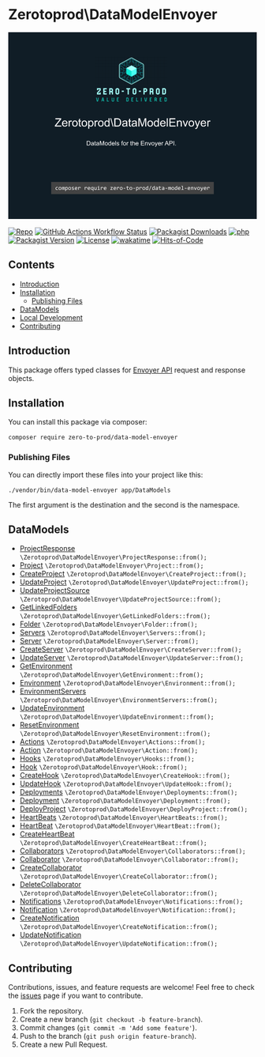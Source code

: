 # Zerotoprod\DataModelEnvoyer

![](art/logo.png)

[![Repo](https://img.shields.io/badge/github-gray?logo=github)](https://github.com/zero-to-prod/data-model-envoyer)
[![GitHub Actions Workflow Status](https://img.shields.io/github/actions/workflow/status/zero-to-prod/data-model-envoyer/test.yml?label=tests)](https://github.com/zero-to-prod/data-model-envoyer/actions)
[![Packagist Downloads](https://img.shields.io/packagist/dt/zero-to-prod/data-model-envoyer?color=blue)](https://packagist.org/packages/zero-to-prod/data-model-envoyer/stats)
[![php](https://img.shields.io/packagist/php-v/zero-to-prod/data-model-envoyer.svg?color=purple)](https://packagist.org/packages/zero-to-prod/data-model-envoyer/stats)
[![Packagist Version](https://img.shields.io/packagist/v/zero-to-prod/data-model-envoyer?color=f28d1a)](https://packagist.org/packages/zero-to-prod/data-model-envoyer)
[![License](https://img.shields.io/packagist/l/zero-to-prod/data-model-envoyer?color=pink)](https://github.com/zero-to-prod/data-model/blob/main/LICENSE.md)
[![wakatime](https://wakatime.com/badge/github/zero-to-prod/data-model-envoyer.svg)](https://wakatime.com/badge/github/zero-to-prod/data-model-envoyer)
[![Hits-of-Code](https://hitsofcode.com/github/zero-to-prod/data-model-envoyer?branch=main)](https://hitsofcode.com/github/zero-to-prod/data-model-envoyer/view?branch=main)

## Contents
- [Introduction](#introduction)
- [Installation](#installation)
  - [Publishing Files](#publishing-files)
- [DataModels](#datamodels)
- [Local Development](./LOCAL_DEVELOPMENT.md)
- [Contributing](#contributing)

## Introduction

This package offers typed classes for [Envoyer API](https://envoyer.io/api-documentation) request and response objects.

## Installation

You can install this package via composer:
```shell
composer require zero-to-prod/data-model-envoyer
```

### Publishing Files
You can directly import these files into your project like this:
```shell
./vendor/bin/data-model-envoyer app/DataModels
```
The first argument is the destination and the second is the namespace.

## DataModels

- [ProjectResponse](https://envoyer.io/api-documentation#list-projects) `\Zerotoprod\DataModelEnvoyer\ProjectResponse::from();`
- [Project](https://envoyer.io/api-documentation#get-project) `\Zerotoprod\DataModelEnvoyer\Project::from();`
- [CreateProject](https://envoyer.io/api-documentation#get-project) `\Zerotoprod\DataModelEnvoyer\CreateProject::from();`
- [UpdateProject](https://envoyer.io/api-documentation#update-project) `\Zerotoprod\DataModelEnvoyer\UpdateProject::from();`
- [UpdateProjectSource](https://envoyer.io/api-documentation#update-project-source) `\Zerotoprod\DataModelEnvoyer\UpdateProjectSource::from();`
- [GetLinkedFolders](https://envoyer.io/api-documentation#get-linked-folders) `\Zerotoprod\DataModelEnvoyer\GetLinkedFolders::from();`
- [Folder](https://envoyer.io/api-documentation#create-linked-folder) `\Zerotoprod\DataModelEnvoyer\Folder::from();`
- [Servers](https://envoyer.io/api-documentation#list-servers) `\Zerotoprod\DataModelEnvoyer\Servers::from();`
- [Server](https://envoyer.io/api-documentation#get-server) `\Zerotoprod\DataModelEnvoyer\Server::from();`
- [CreateServer](https://envoyer.io/api-documentation#create-server) `\Zerotoprod\DataModelEnvoyer\CreateServer::from();`
- [UpdateServer](https://envoyer.io/api-documentation#update-server) `\Zerotoprod\DataModelEnvoyer\UpdateServer::from();`
- [GetEnvironment](https://envoyer.io/api-documentation#get-environment) `\Zerotoprod\DataModelEnvoyer\GetEnvironment::from();`
- [Environment](https://envoyer.io/api-documentation#get-environment) `\Zerotoprod\DataModelEnvoyer\Environment::from();`
- [EnvironmentServers](https://envoyer.io/api-documentation#get-environment-servers) `\Zerotoprod\DataModelEnvoyer\EnvironmentServers::from();`
- [UpdateEnvironment](https://envoyer.io/api-documentation#update-environment) `\Zerotoprod\DataModelEnvoyer\UpdateEnvironment::from();`
- [ResetEnvironment](https://envoyer.io/api-documentation#reset-environment-key) `\Zerotoprod\DataModelEnvoyer\ResetEnvironment::from();`
- [Actions](https://envoyer.io/api-documentation#actions) `\Zerotoprod\DataModelEnvoyer\Actions::from();`
- [Action](https://envoyer.io/api-documentation#actions) `\Zerotoprod\DataModelEnvoyer\Action::from();`
- [Hooks](https://envoyer.io/api-documentation#list-hooks) `\Zerotoprod\DataModelEnvoyer\Hooks::from();`
- [Hook](https://envoyer.io/api-documentation#get-hook) `\Zerotoprod\DataModelEnvoyer\Hook::from();`
- [CreateHook](https://envoyer.io/api-documentation#create-hook) `\Zerotoprod\DataModelEnvoyer\CreateHook::from();`
- [UpdateHook](https://envoyer.io/api-documentation#update-hook) `\Zerotoprod\DataModelEnvoyer\UpdateHook::from();`
- [Deployments](https://envoyer.io/api-documentation#list-deployments) `\Zerotoprod\DataModelEnvoyer\Deployments::from();`
- [Deployment](https://envoyer.io/api-documentation#get-deployment) `\Zerotoprod\DataModelEnvoyer\Deployment::from();`
- [DeployProject](https://envoyer.io/api-documentation#deploy-project) `\Zerotoprod\DataModelEnvoyer\DeployProject::from();`
- [HeartBeats](https://envoyer.io/api-documentation#list-heartbeats) `\Zerotoprod\DataModelEnvoyer\HeartBeats::from();`
- [HeartBeat](https://envoyer.io/api-documentation#get-heartbeat) `\Zerotoprod\DataModelEnvoyer\HeartBeat::from();`
- [CreateHeartBeat](https://envoyer.io/api-documentation#create-heartbeat) `\Zerotoprod\DataModelEnvoyer\CreateHeartBeat::from();`
- [Collaborators](https://envoyer.io/api-documentation#list-collaborators) `\Zerotoprod\DataModelEnvoyer\Collaborators::from();`
- [Collaborator](https://envoyer.io/api-documentation#get-collaborator) `\Zerotoprod\DataModelEnvoyer\Collaborator::from();`
- [CreateCollaborator](https://envoyer.io/api-documentation#create-collaborator) `\Zerotoprod\DataModelEnvoyer\CreateCollaborator::from();`
- [DeleteCollaborator](https://envoyer.io/api-documentation#delete-collaborator) `\Zerotoprod\DataModelEnvoyer\DeleteCollaborator::from();`
- [Notifications](https://envoyer.io/api-documentation#list-notifications) `\Zerotoprod\DataModelEnvoyer\Notifications::from();`
- [Notification](https://envoyer.io/api-documentation#get-notification) `\Zerotoprod\DataModelEnvoyer\Notification::from();`
- [CreateNotification](https://envoyer.io/api-documentation#create-notification) `\Zerotoprod\DataModelEnvoyer\CreateNotification::from();`
- [UpdateNotification](https://envoyer.io/api-documentation#update-notification) `\Zerotoprod\DataModelEnvoyer\UpdateNotification::from();`

## Contributing

Contributions, issues, and feature requests are welcome!
Feel free to check the [issues](https://github.com/zero-to-prod/data-model-envoyer/issues) page if you want to contribute.

1. Fork the repository.
2. Create a new branch (`git checkout -b feature-branch`).
3. Commit changes (`git commit -m 'Add some feature'`).
4. Push to the branch (`git push origin feature-branch`).
5. Create a new Pull Request.